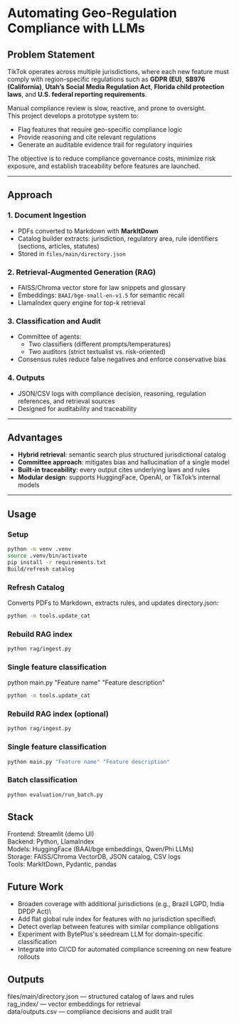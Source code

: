 # Automating Geo-Regulation Compliance with LLMs

## Problem Statement
TikTok operates across multiple jurisdictions, where each new feature must comply with region-specific regulations such as **GDPR (EU)**, **SB976 (California)**, **Utah’s Social Media Regulation Act**, **Florida child protection laws**, and **U.S. federal reporting requirements**.

Manual compliance review is slow, reactive, and prone to oversight.  
This project develops a prototype system to:

- Flag features that require geo-specific compliance logic  
- Provide reasoning and cite relevant regulations  
- Generate an auditable evidence trail for regulatory inquiries  

The objective is to reduce compliance governance costs, minimize risk exposure, and establish traceability before features are launched.

---

## Approach

### 1. Document Ingestion
- PDFs converted to Markdown with **MarkItDown**  
- Catalog builder extracts: jurisdiction, regulatory area, rule identifiers (sections, articles, statutes)  
- Stored in `files/main/directory.json`  

### 2. Retrieval-Augmented Generation (RAG)
- FAISS/Chroma vector store for law snippets and glossary  
- Embeddings: `BAAI/bge-small-en-v1.5` for semantic recall  
- LlamaIndex query engine for top-k retrieval  

### 3. Classification and Audit
- Committee of agents:  
  - Two classifiers (different prompts/temperatures)  
  - Two auditors (strict textualist vs. risk-oriented)  
- Consensus rules reduce false negatives and enforce conservative bias  

### 4. Outputs
- JSON/CSV logs with compliance decision, reasoning, regulation references, and retrieval sources  
- Designed for auditability and traceability  

---

## Advantages
- **Hybrid retrieval**: semantic search plus structured jurisdictional catalog  
- **Committee approach**: mitigates bias and hallucination of a single model  
- **Built-in traceability**: every output cites underlying laws and rules  
- **Modular design**: supports HuggingFace, OpenAI, or TikTok’s internal models  

---

## Usage

### Setup
```bash
python -m venv .venv
source .venv/bin/activate
pip install -r requirements.txt
Build/refresh catalog
```
### Refresh Catalog
Converts PDFs to Markdown, extracts rules, and updates directory.json:
```bash 
python -m tools.update_cat
```
### Rebuild RAG index
```bash 
python rag/ingest.py
```

### Single feature classification
python main.py "Feature name" "Feature description"
```bash 
python -m tools.update_cat
```
### Rebuild RAG index (optional)
```bash 
python rag/ingest.py
```

### Single feature classification
```bash 
python main.py "Feature name" "Feature description"
```

### Batch classification
```bash 
python evaluation/run_batch.py
```
## Stack
Frontend: Streamlit (demo UI) <br>
Backend: Python, LlamaIndex<br>
Models: HuggingFace (BAAI/bge embeddings, Qwen/Phi LLMs)<br>
Storage: FAISS/Chroma VectorDB, JSON catalog, CSV logs<br>
Tools: MarkItDown, Pydantic, pandas<br>

## Future Work
- Broaden coverage with additional jurisdictions (e.g., Brazil LGPD, India DPDP Act)\
- Add flat global rule index for features with no jurisdiction specified\
- Detect overlap between features with similar compliance obligations
- Experiment with BytePlus's seedream LLM for domain-specific classification
- Integrate into CI/CD for automated compliance screening on new feature rollouts

## Outputs
files/main/directory.json — structured catalog of laws and rules<br>
rag_index/ — vector embeddings for retrieval<br>
data/outputs.csv — compliance decisions and audit trail<br>





